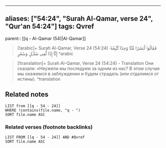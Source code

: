 
---
aliases: ["54:24", "Surah Al-Qamar, verse 24", "Qur'an 54:24"]
tags: Qvref
---

parent:: [[q - Al-Qamar (54)|Al-Qamar]]

> [!arabic]+ Surah Al-Qamar, Verse 24 (54:24)
> <span class="quran-arabic">فَقَالُوٓا۟ أَبَشَرًا مِّنَّا وَٰحِدًا نَّتَّبِعُهُۥٓ إِنَّآ إِذًا لَّفِى ضَلَـٰلٍ وَسُعُرٍ</span>
^arabic

> [!translation]+ Surah Al-Qamar, Verse 24 (54:24) - Translation
> Они сказали: «Неужели мы последуем за одним из нас? В этом случае мы окажемся в заблуждении и будем страдать (или отдалимся от истины).
^translation



## Related notes
```dataview
LIST from [[q - 54 - 24]]
WHERE !contains(file.name, "q - ")
SORT file.name ASC
```

### Related verses (footnote backlinks)
```dataview
LIST FROM [[q - 54 - 24]] AND #Qvref
SORT file.name ASC
```

